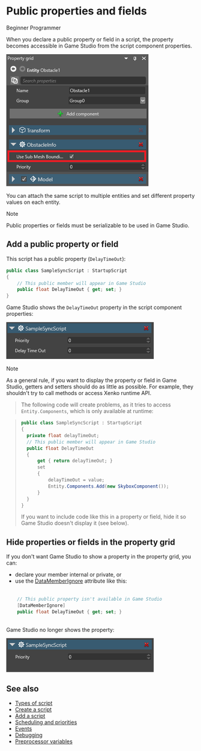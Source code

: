 # Public properties and fields

<span class="label label-doc-level">Beginner</span>
<span class="label label-doc-audience">Programmer</span>

When you declare a public property or field in a script, the property becomes accessible in Game Studio from the script component properties.

![Property in Game Studio](media/property-shown-in-game-studio.png)

You can attach the same script to multiple entities and set different property values on each entity.

> [!Note] 
> Public properties or fields must be serializable to be used in Game Studio. 

## Add a public property or field

This script has a public property (`DelayTimeOut`):

```cs
public class SampleSyncScript : StartupScript
{
	// This public member will appear in Game Studio
	public float DelayTimeOut { get; set; }
}
```

Game Studio shows the `DelayTimeOut` property in the script component properties:

![Public property appears in the property grid](media/scripts-in-xenko-change-value-public-property.png)

>[!Note]
>As a general rule, if you want to display the property or field in Game Studio, getters and setters should do as little as possible. For example, they shouldn't try to call methods or access Xenko runtime API.

>The following code will create problems, as it tries to access `Entity.Components`, which is only available at runtime:

>```cs
>public class SampleSyncScript : StartupScript
>{
>	private float delayTimeOut;
>	// This public member will appear in Game Studio
>	public float DelayTimeOut
>	{
>		get { return delayTimeOut; }
>		set
>		{ 
>			delayTimeOut = value;
>			Entity.Components.Add(new SkyboxComponent());
>		}
>	}
>}
>```
>If you want to include code like this in a property or field, hide it so Game Studio doesn't display it (see below). 

## Hide properties or fields in the property grid

If you don't want Game Studio to show a property in the property grid, you can:

* declare your member internal or private, or
* use the [DataMemberIgnore](xref:SiliconStudio.Core.DataMemberIgnoreAttribute) attribute like this:

```cs

	// This public property isn't available in Game Studio
	[DataMemberIgnore]
	public float DelayTimeOut { get; set; }
	
```

Game Studio no longer shows the property:

![Public property been hidden with ```[DataMemberIgnore]```](media/scripts-in-xenko-public-property-with-datamemberignore.png)

## See also

* [Types of script](types-of-script.md)
* [Create a script](create-a-script.md)
* [Add a script](add-a-script.md)
* [Scheduling and priorities](scheduling-and-priorities.md)
* [Events](events.md)
* [Debugging](debugging.md)
* [Preprocessor variables](preprocessor-variables.md)